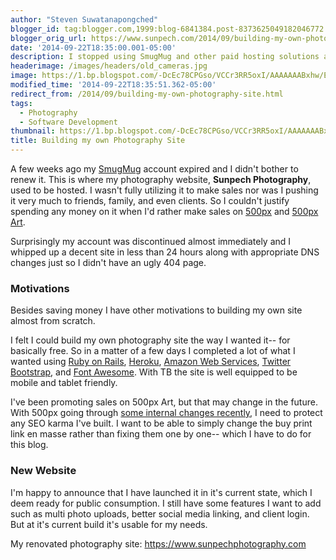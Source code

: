 ```yaml
---
author: "Steven Suwatanapongched"
blogger_id: tag:blogger.com,1999:blog-6841384.post-8373625049182046772
blogger_orig_url: https://www.sunpech.com/2014/09/building-my-own-photography-site.html
date: '2014-09-22T18:35:00.001-05:00'
description: I stopped using SmugMug and other paid hosting solutions and built my own photography website for Sunpech Photography.
headerimage: /images/headers/old_cameras.jpg
image: https://1.bp.blogspot.com/-DcEc78CPGso/VCCr3RR5oxI/AAAAAAABxhw/EhVWFgp_I1A/s600/Screen%2BShot%2B2014-09-22%2Bat%2B4.07.52%2BPM.png
modified_time: '2014-09-22T18:35:51.362-05:00'
redirect_from: /2014/09/building-my-own-photography-site.html
tags:
  - Photography
  - Software Development
thumbnail: https://1.bp.blogspot.com/-DcEc78CPGso/VCCr3RR5oxI/AAAAAAABxhw/EhVWFgp_I1A/s600/Screen%2BShot%2B2014-09-22%2Bat%2B4.07.52%2BPM.png
title: Building my own Photography Site
---
```



A few weeks ago my <a href="https://www.smugmug.com/">SmugMug</a> account expired and I didn't bother to renew it. This is where my photography website, <b>Sunpech Photography</b>, used to be hosted. I wasn't fully utilizing it to make sales nor was I pushing it very much to friends, family, and even clients. So I couldn't justify spending any money on it when I'd rather make sales on <a href="https://www.500px.com/">500px</a> and <a href="https://www.500pxart.com/">500px Art</a>.

Surprisingly my account was discontinued almost immediately and I whipped up a decent site in less than 24 hours along with appropriate DNS changes just so I didn't have an ugly 404 page.

### Motivations

Besides saving money I have other motivations to building my own site almost from scratch.

I felt I could build my own photography site the way I wanted it-- for basically free. So in a matter of a few days I completed a lot of what I wanted using <a href="https://www.rubyonrails.org/">Ruby on Rails</a>, <a href="https://heroku.com/">Heroku</a>, <a href="https://aws.amazon.com/">Amazon Web Services</a>, <a href="https://getbootstrap.com/">Twitter Bootstrap</a>, and <a href="https://fortawesome.github.io/Font-Awesome/">Font Awesome</a>. With TB the site is well equipped to be mobile and tablet friendly.

I've been promoting sales on 500px Art, but that may change in the future. With 500px going through <a href="https://techcrunch.com/2014/09/15/500px-co-founder-and-former-ceo-ousted-from-the-startup/">some internal changes recently</a>, I need to protect any SEO karma I've built. I want to be able to simply change the buy print link en masse rather than fixing them one by one-- which I have to do for this blog.

### New Website

I'm happy to announce that I have launched it in it's current state, which I deem ready for public consumption. I still have some features I want to add such as multi photo uploads, better social media linking, and client login. But at it's current build it's usable for my needs.

My renovated photography site: <a href="https://www.sunpechphotography.com/">https://www.sunpechphotography.com</a>

<a href="https://1.bp.blogspot.com/-DcEc78CPGso/VCCr3RR5oxI/AAAAAAABxhw/EhVWFgp_I1A/s600/Screen%2BShot%2B2014-09-22%2Bat%2B4.07.52%2BPM.png" alt="" ><img   border="0" src="https://1.bp.blogspot.com/-DcEc78CPGso/VCCr3RR5oxI/AAAAAAABxhw/EhVWFgp_I1A/s600/Screen%2BShot%2B2014-09-22%2Bat%2B4.07.52%2BPM.png" alt="" /></a>